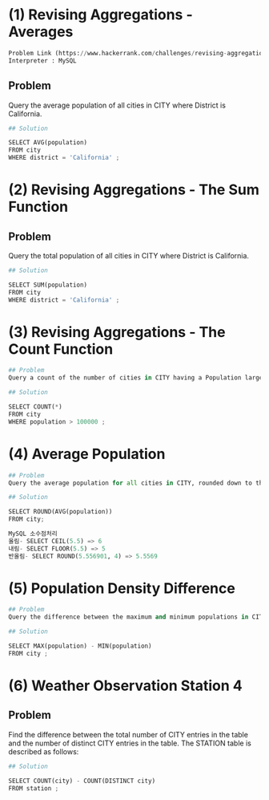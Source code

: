 # (1) Revising Aggregations - Averages


```python
Problem Link (https://www.hackerrank.com/challenges/revising-aggregations-the-average-function/problem?h_r=internal-search)
Interpreter : MySQL
```

## Problem
Query the average population of all cities in CITY where District is California.


```python
## Solution

SELECT AVG(population)
FROM city
WHERE district = 'California' ;
```

# (2) Revising Aggregations - The Sum Function

## Problem
Query the total population of all cities in CITY where District is California.


```python
## Solution

SELECT SUM(population)
FROM city
WHERE district = 'California' ;
```

# (3) Revising Aggregations - The Count Function


```python
## Problem
Query a count of the number of cities in CITY having a Population larger than 100,000
```


```python
## Solution

SELECT COUNT(*)
FROM city
WHERE population > 100000 ;
```

# (4) Average Population


```python
## Problem
Query the average population for all cities in CITY, rounded down to the nearest integer.
```


```python
## Solution

SELECT ROUND(AVG(population))
FROM city;
```


```python
MySQL 소수점처리
올림- SELECT CEIL(5.5) => 6
내림- SELECT FLOOR(5.5) => 5
반올림- SELECT ROUND(5.556901, 4) => 5.5569
```

# (5) Population Density Difference


```python
## Problem
Query the difference between the maximum and minimum populations in CITY.
```


```python
## Solution

SELECT MAX(population) - MIN(population)
FROM city ;
```

# (6) Weather Observation Station 4

## Problem
Find the difference between the total number of CITY entries in the table and the number of distinct CITY entries in the table.
The STATION table is described as follows:


```python
## Solution

SELECT COUNT(city) - COUNT(DISTINCT city)
FROM station ;
```
